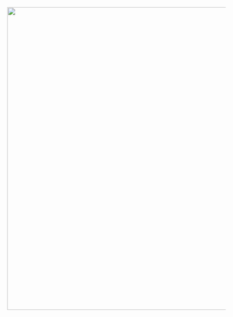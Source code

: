 <div  align="center">
<img src="https://raw.githubusercontent.com/nicolas-oliveira/images/master/gists/simplescreenrecorder-2020-07-20_11.36.00.gif" width="700px">
</div>

